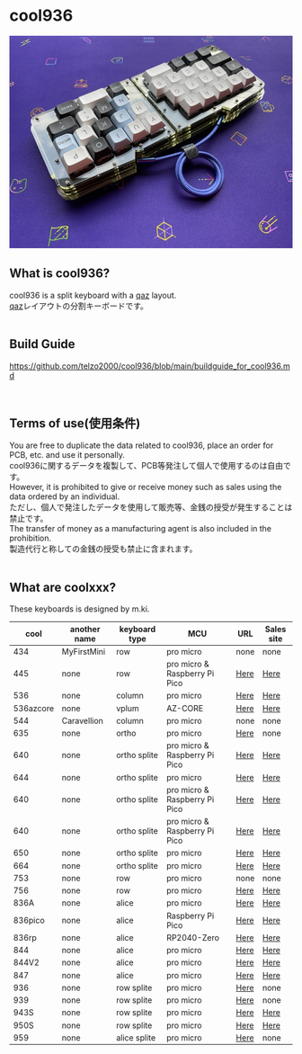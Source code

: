 # cool936

![](img/img00001.jpg)
## What is cool936?

cool936 is a split keyboard with a [qaz](https://www.cbkbd.com/product/qaz-keyboard-kit) layout.
<br>
[qaz](https://www.cbkbd.com/product/qaz-keyboard-kit)レイアウトの分割キーボードです。
<br>
<br>

## Build Guide
https://github.com/telzo2000/cool936/blob/main/buildguide_for_cool936.md

<br>

## Terms of use(使用条件)

You are free to duplicate the data related to cool936, place an order for PCB, etc. and use it personally.
<br>
cool936に関するデータを複製して、PCB等発注して個人で使用するのは自由です。
<br>
However, it is prohibited to give or receive money such as sales using the data ordered by an individual.
<br>
ただし、個人で発注したデータを使用して販売等、金銭の授受が発生することは禁止です。
<br>
The transfer of money as a manufacturing agent is also included in the prohibition.
<br>
製造代行と称しての金銭の授受も禁止に含まれます。
<br>
<br>


## What are coolxxx?

These keyboards is designed by m.ki.

|cool|another name|keyboard type|MCU|URL|Sales site|
| -- | -- | -- | -- | -- | -- |
|434|MyFirstMini|row|pro micro|none|none|
|445|none|row|pro micro & Raspberry Pi Pico|[Here](https://github.com/telzo2000/cool445)|[Here](https://mki0002ozlet.booth.pm/items/4069834)|
|536|none|column|pro micro|[Here](https://github.com/telzo2000/cool536)|[Here](https://mki0002ozlet.booth.pm/items/4190386)|
|536azcore|none|vplum|AZ-CORE|[Here](https://github.com/telzo2000/cool536azcore)|[Here](https://mki0002ozlet.booth.pm/items/4424562)|
|544|Caravellion|column|pro micro|none|none|
|635|none|ortho|pro micro|[Here](https://github.com/telzo2000/cool635-)|none|
|640|none|ortho splite|pro micro & Raspberry Pi Pico|[Here](https://github.com/telzo2000/cool640) |[Here](https://mki0002ozlet.booth.pm/items/3729914)|
|644|none|ortho splite|pro micro|[Here](https://github.com/telzo2000/cool644)|[Here](https://mki0002ozlet.booth.pm/items/3729914)|
|640|none|ortho splite|pro micro & Raspberry Pi Pico | [Here](https://github.com/telzo2000/cool640)|[Here](https://mki0002ozlet.booth.pm/items/3729914) |
|640|none|ortho splite|pro micro & Raspberry Pi Pico|[Here](https://github.com/telzo2000/cool640)|[Here](https://mki0002ozlet.booth.pm/items/3729914)|
|650|none|ortho splite|pro micro|[Here](https://github.com/telzo2000/cool650)|[Here](https://mki0002ozlet.booth.pm/items/3585417)|
|664|none|ortho splite|pro micro|[Here](https://github.com/telzo2000/cool664)|[Here](https://mki0002ozlet.booth.pm/items/4328726)|
|753|none|row|pro micro|none|none|
|756|none|row|pro micro|[Here](https://github.com/telzo2000/cool756)|[Here](https://mki0002ozlet.booth.pm/items/4491960)|
|836A|none|alice|pro micro|[Here](https://github.com/telzo2000/cool836A)|[Here](https://mki0002ozlet.booth.pm/items/2542223)|
|836pico|none|alice|Raspberry Pi Pico|[Here](https://github.com/telzo2000/cool836pico)|[Here](https://mki0002ozlet.booth.pm/items/3391829)|
|836rp|none|alice|RP2040-Zero|[Here](https://github.com/telzo2000/cool836pico)|[Here](https://mki0002ozlet.booth.pm/items/3599330)|
|844|none|alice|pro micro|[Here](https://github.com/telzo2000/cool844)|[Here](https://mki0002ozlet.booth.pm/items/2805606)|
|844V2|none|alice|pro micro|[Here](https://github.com/telzo2000/cool844V2)|[Here](https://mki0002ozlet.booth.pm/items/3267681)|
|847|none|alice|pro micro|[Here](https://github.com/telzo2000/cool847)|[Here](https://mki0002ozlet.booth.pm/items/3358065)|
|936|none|row splite|pro micro|[Here](https://github.com/telzo2000/cool936)|none|
|939|none|row splite|pro micro|[Here](https://github.com/telzo2000/cool939)|none|
|943S|none|row splite|pro micro|[Here](https://github.com/telzo2000/cool943S)|[Here](https://mki0002ozlet.booth.pm/items/2901779)|
|950S|none|row splite|pro micro|[Here](https://github.com/telzo2000/cool950S)|[Here](https://mki0002ozlet.booth.pm/items/3160071)|
|959|none|alice splite|pro micro|[Here](https://github.com/telzo2000/cool959)|none|




